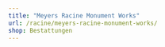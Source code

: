 ```yaml
---
title: "Meyers Racine Monument Works"
url: /racine/meyers-racine-monument-works/
shop: Bestattungen
---
```

